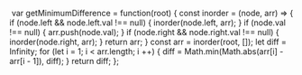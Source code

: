 ​
var getMinimumDifference = function(root) {
const inorder = (node, arr) => {
if (node.left && node.left.val !== null) {
inorder(node.left, arr);
}
if (node.val !== null) {
arr.push(node.val);
}
if (node.right && node.right.val !== null) {
inorder(node.right, arr);
}
return arr;
}
const arr = inorder(root, []);
let diff = Infinity;
for (let i = 1; i < arr.length; i ++) {
diff = Math.min(Math.abs(arr[i] - arr[i - 1]), diff);
}
return diff;
};
​
​
```